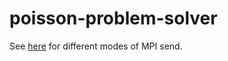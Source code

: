 # poisson-problem-solver

See [here](https://iamsorush.com/posts/mpi-send-types/) for different modes of MPI send.
